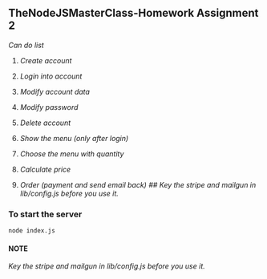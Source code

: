 ## TheNodeJSMasterClass-Homework Assignment 2

*Can do list*

1. *Create account*

2. *Login into account*

3. *Modify account data*

4. *Modify password*

5. *Delete account*

6. *Show the menu (only after login)*

7. *Choose the menu with quantity*

8. *Calculate price*

9. *Order (payment and send email back) ## Key the stripe and mailgun in lib/config.js before you use it.*

### To start the server

```
node index.js
```

#### NOTE
*Key the stripe and mailgun in lib/config.js before you use it.*

